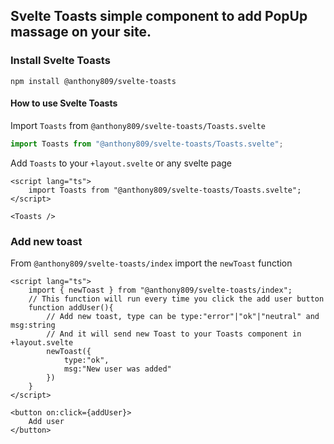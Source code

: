 ## Svelte Toasts simple component to add PopUp massage on your site.
### Install Svelte Toasts
```
npm install @anthony809/svelte-toasts
```
#### How to use Svelte Toasts
Import ```Toasts``` from ```@anthony809/svelte-toasts/Toasts.svelte```
``` javascript
import Toasts from "@anthony809/svelte-toasts/Toasts.svelte";
```
Add ```Toasts``` to your ```+layout.svelte``` or any svelte page
``` svelte
<script lang="ts">
    import Toasts from "@anthony809/svelte-toasts/Toasts.svelte";
</script>

<Toasts />
```

### Add new toast
From ```@anthony809/svelte-toasts/index``` import the ```newToast``` function
``` svelte
<script lang="ts">
    import { newToast } from "@anthony809/svelte-toasts/index";
    // This function will run every time you click the add user button
    function addUser(){
        // Add new toast, type can be type:"error"|"ok"|"neutral" and msg:string
        // And it will send new Toast to your Toasts component in +layout.svelte
        newToast({
            type:"ok",
            msg:"New user was added"
        })
    }
</script>

<button on:click={addUser}>
    Add user
</button>
```